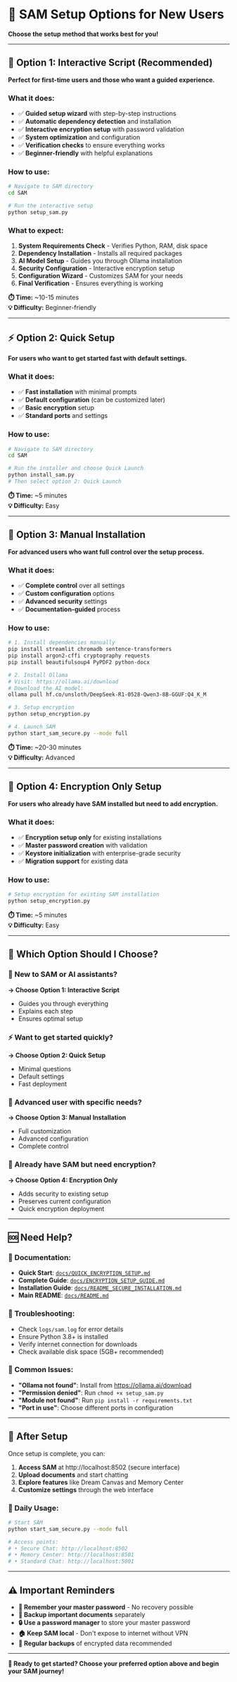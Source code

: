 # 🚀 SAM Setup Options for New Users

**Choose the setup method that works best for you!**

---

## 🎯 **Option 1: Interactive Script (Recommended)**

**Perfect for first-time users and those who want a guided experience.**

### **What it does:**
- ✅ **Guided setup wizard** with step-by-step instructions
- ✅ **Automatic dependency detection** and installation
- ✅ **Interactive encryption setup** with password validation
- ✅ **System optimization** and configuration
- ✅ **Verification checks** to ensure everything works
- ✅ **Beginner-friendly** with helpful explanations

### **How to use:**
```bash
# Navigate to SAM directory
cd SAM

# Run the interactive setup
python setup_sam.py
```

### **What to expect:**
1. **System Requirements Check** - Verifies Python, RAM, disk space
2. **Dependency Installation** - Installs all required packages
3. **AI Model Setup** - Guides you through Ollama installation
4. **Security Configuration** - Interactive encryption setup
5. **Configuration Wizard** - Customizes SAM for your needs
6. **Final Verification** - Ensures everything is working

**⏱️ Time:** ~10-15 minutes  
**💡 Difficulty:** Beginner-friendly

---

## ⚡ **Option 2: Quick Setup**

**For users who want to get started fast with default settings.**

### **What it does:**
- ✅ **Fast installation** with minimal prompts
- ✅ **Default configuration** (can be customized later)
- ✅ **Basic encryption** setup
- ✅ **Standard ports** and settings

### **How to use:**
```bash
# Navigate to SAM directory
cd SAM

# Run the installer and choose Quick Launch
python install_sam.py
# Then select option 2: Quick Launch
```

**⏱️ Time:** ~5 minutes  
**💡 Difficulty:** Easy

---

## 🔧 **Option 3: Manual Installation**

**For advanced users who want full control over the setup process.**

### **What it does:**
- ✅ **Complete control** over all settings
- ✅ **Custom configuration** options
- ✅ **Advanced security** settings
- ✅ **Documentation-guided** process

### **How to use:**
```bash
# 1. Install dependencies manually
pip install streamlit chromadb sentence-transformers
pip install argon2-cffi cryptography requests
pip install beautifulsoup4 PyPDF2 python-docx

# 2. Install Ollama
# Visit: https://ollama.ai/download
# Download the AI model:
ollama pull hf.co/unsloth/DeepSeek-R1-0528-Qwen3-8B-GGUF:Q4_K_M

# 3. Setup encryption
python setup_encryption.py

# 4. Launch SAM
python start_sam_secure.py --mode full
```

**⏱️ Time:** ~20-30 minutes  
**💡 Difficulty:** Advanced

---

## 🔐 **Option 4: Encryption Only Setup**

**For users who already have SAM installed but need to add encryption.**

### **What it does:**
- ✅ **Encryption setup only** for existing installations
- ✅ **Master password creation** with validation
- ✅ **Keystore initialization** with enterprise-grade security
- ✅ **Migration support** for existing data

### **How to use:**
```bash
# Setup encryption for existing SAM installation
python setup_encryption.py
```

**⏱️ Time:** ~5 minutes  
**💡 Difficulty:** Easy

---

## 🎯 **Which Option Should I Choose?**

### **👶 New to SAM or AI assistants?**
**→ Choose Option 1: Interactive Script**
- Guides you through everything
- Explains each step
- Ensures optimal setup

### **⚡ Want to get started quickly?**
**→ Choose Option 2: Quick Setup**
- Minimal questions
- Default settings
- Fast deployment

### **🔧 Advanced user with specific needs?**
**→ Choose Option 3: Manual Installation**
- Full customization
- Advanced configuration
- Complete control

### **🔄 Already have SAM but need encryption?**
**→ Choose Option 4: Encryption Only**
- Adds security to existing setup
- Preserves current configuration
- Quick encryption deployment

---

## 🆘 **Need Help?**

### **📖 Documentation:**
- **Quick Start**: [`docs/QUICK_ENCRYPTION_SETUP.md`](docs/QUICK_ENCRYPTION_SETUP.md)
- **Complete Guide**: [`docs/ENCRYPTION_SETUP_GUIDE.md`](docs/ENCRYPTION_SETUP_GUIDE.md)
- **Installation Guide**: [`docs/README_SECURE_INSTALLATION.md`](docs/README_SECURE_INSTALLATION.md)
- **Main README**: [`docs/README.md`](docs/README.md)

### **🐛 Troubleshooting:**
- Check `logs/sam.log` for error details
- Ensure Python 3.8+ is installed
- Verify internet connection for downloads
- Check available disk space (5GB+ recommended)

### **💬 Common Issues:**
- **"Ollama not found"**: Install from https://ollama.ai/download
- **"Permission denied"**: Run `chmod +x setup_sam.py`
- **"Module not found"**: Run `pip install -r requirements.txt`
- **"Port in use"**: Choose different ports in configuration

---

## 🎉 **After Setup**

Once setup is complete, you can:

1. **Access SAM** at http://localhost:8502 (secure interface)
2. **Upload documents** and start chatting
3. **Explore features** like Dream Canvas and Memory Center
4. **Customize settings** through the web interface

### **🔑 Daily Usage:**
```bash
# Start SAM
python start_sam_secure.py --mode full

# Access points:
# • Secure Chat: http://localhost:8502
# • Memory Center: http://localhost:8501
# • Standard Chat: http://localhost:5001
```

---

## ⚠️ **Important Reminders**

- **🔑 Remember your master password** - No recovery possible
- **💾 Backup important documents** separately
- **🔒 Use a password manager** to store your master password
- **🏠 Keep SAM local** - Don't expose to internet without VPN
- **🔄 Regular backups** of encrypted data recommended

---

**🎯 Ready to get started? Choose your preferred option above and begin your SAM journey!**
